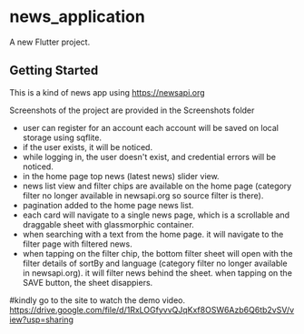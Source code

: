 # news_application

A new Flutter project.

## Getting Started

This is a kind of news app using https://newsapi.org

Screenshots of the project are provided in the Screenshots folder

- user can register for an account each account will be saved on local storage using sqflite.
- if the user exists, it will be noticed.
- while logging in, the user doesn't exist, and credential errors will be noticed.
- in the home page top news (latest news) slider view.
- news list view and filter chips are available on the home page (category filter no longer available in newsapi.org so source filter is there).
- pagination added to the home page news list.
- each card will navigate to a single news page, which is a scrollable and draggable sheet with glassmorphic container.
- when searching with a text from the home page. it will navigate to the filter page with filtered news.
- when tapping on the filter chip, the bottom filter sheet will open with the filter details of sortBy and language (category filter no longer available in newsapi.org). it will filter news behind the sheet. when tapping on the SAVE button, the sheet disappiers.

#kindly go to the site to watch the demo video.
https://drive.google.com/file/d/1RxLOGfyvvQJqKxf8OSW6Azb6Q6tb2vSV/view?usp=sharing
